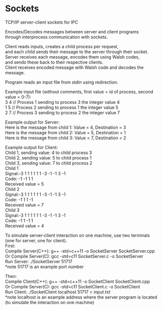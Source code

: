 # Sockets
TCP/IP server-client sockets for IPC  

Encodes/Decodes messages between server and client programs  
through interprocess communication with sockets.  

Client reads inputs, creates a child process per request,  
	and each child sends their message to the server through their socket.  
Server receives each message, encodes them using Walsh codes,  
	and sends these back to their respective clients.  
Client receives encoded message with Walsh code and decodes the message.  

Program reads an input file from stdin using redirection.  

Example input file (without comments, first value = id of process, second value = 0-7):  
3 4 // Process 1 sending to process 3 the integer value 4  
1 5 // Process 2 sending to process 1 the integer value 5  
2 7 // Process 3 sending to process 2 the integer value 7  

Example output for Server:  
Here is the message from child 1: Value = 4, Destination = 3  
Here is the message from child 2: Value = 5, Destination = 1  
Here is the message from child 3: Value = 7, Destination = 2  

Example output for Client:  
Child 1, sending value: 4 to child process 3  
Child 2, sending value: 5 to child process 1  
Child 3, sending value: 7 to child process 2  
Child 1  
Signal:-3 1 1 1 1 1 1 -3 -1 -1 3 -1  
Code: -1 -1 1 1  
Received value = 5  
Child 2  
Signal:-3 1 1 1 1 1 1 -3 -1 -1 3 -1  
Code: -1 1 1 -1  
Received value = 7  
Child 3  
Signal:-3 1 1 1 1 1 1 -3 -1 -1 3 -1  
Code: -1 1 -1 1  
Received value = 4  

To simulate server-client interaction on one machine, use two terminals (one for server, one for client).  
First:  
Compile Server(C++): g++ -std=c++11 -o SocketServer SocketServer.cpp  
Or Compile Server(C): gcc -std=c11 SocketServer.c -o SocketServer  
Run Server: ./SocketServer 51717  
*note 51717 is an example port number  

Then:  
Compile Client(C++): g++ -std=c++11 -o SocketClient SocketClient.cpp  
Or Compile Server(C): gcc -std=c11 SocketClient.c -o SocketClient  
Run Client: ./SocketClient localhost 51717 < input.txt  
*note localhost is an example address where the server program is located (to simulate the interaction on one machine)  

